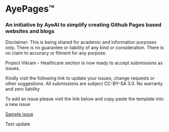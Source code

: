 # AyePages™ 
### An initiative by AyeAI to simplify creating Github Pages based websites and blogs



Disclaimer: This is being shared for academic and information purposes only. There is no guarantee or liability of any kind or consideration. There is no claim to accuracy or fitment for any purpose.

Project Vikram - Healthcare section is now ready to accept submissions as issues.

Kindly visit the following link to update your issues, change requests or other suggestions. All submissions are subject CC-BY-SA 3.0. No warranty and zero liability

To add an issue please visit the link below and copy paste the template into a new issue

[Sample issue](https://github.com/ayepages/ayepages.github.io/issues/5)

Test update

